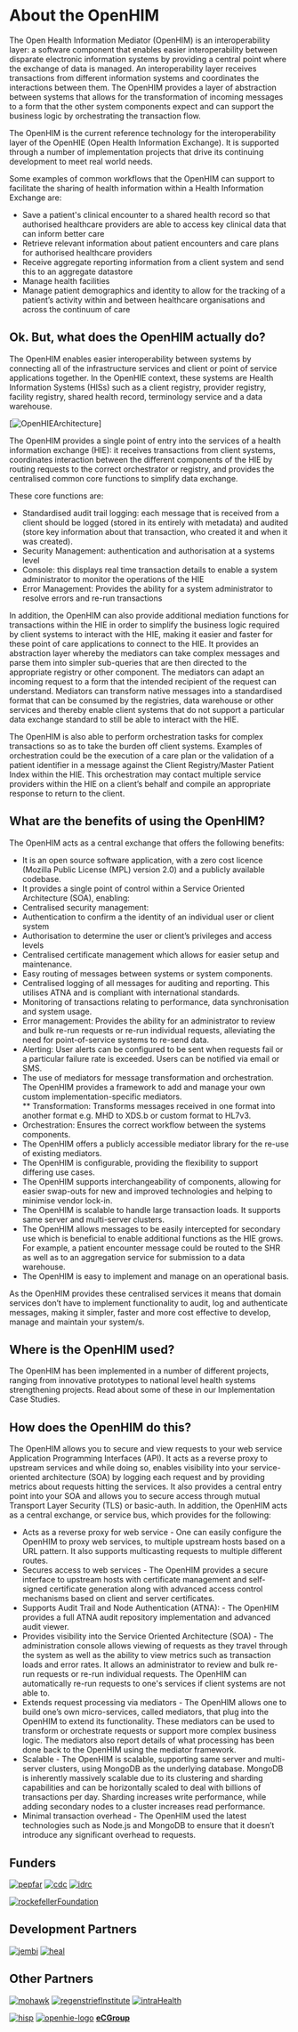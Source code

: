 About the OpenHIM
====================

The Open Health Information Mediator (OpenHIM) is an interoperability layer: a software component that enables easier interoperability between disparate electronic information systems by providing a central point where the exchange of data is managed. An interoperability layer receives transactions from different information systems and coordinates the interactions between them. The OpenHIM provides a layer of abstraction between systems that allows for the transformation of incoming messages to a form that the other system components expect and can support the business logic by orchestrating the transaction flow. 

The OpenHIM is the current reference technology for the interoperability layer of the OpenHIE (Open Health Information Exchange). It is supported through a number of implementation projects that drive its continuing development to meet real world needs.  

Some examples of common workflows that the OpenHIM can support to facilitate the sharing of health information within a Health Information Exchange are:  
* Save a patient's clinical encounter to a shared health record so that authorised healthcare providers are able to access key clinical data that can inform better care 
* Retrieve relevant information about patient encounters and care plans for authorised healthcare providers
* Receive aggregate reporting information from a client system and send this to an aggregate datastore
* Manage health facilities 
* Manage patient demographics and identity to allow for the tracking of a patient’s activity within and between healthcare  organisations and across the continuum of care

## Ok. But, what does the OpenHIM actually do?

The OpenHIM enables easier interoperability between systems by connecting all of the infrastructure services and client or point of service applications together. In the OpenHIE context, these systems are Health Information Systems (HISs) such as a client registry, provider registry, facility registry, shared health record, terminology service and a data warehouse.  

[![OpenHIEArchitecture](/_static/overview/OpenHIEArchitecture.PNG)]

The OpenHIM provides a single point of entry into the services of a health information exchange (HIE): it receives transactions from client systems, coordinates interaction between the different components of the HIE by routing requests to the correct orchestrator or registry, and provides the centralised common core functions to simplify data exchange. 

These core functions are:  
* Standardised audit trail logging: each message that is received from a client should be logged (stored in its entirely with metadata) and audited (store key information about that transaction, who created it and when it was created).
* Security Management: authentication and authorisation at a systems level  
* Console: this displays real time transaction details to enable a system administrator to monitor the operations of the HIE
* Error Management: Provides the ability for a system administrator to resolve errors and re-run transactions 

In addition, the OpenHIM can also provide additional mediation functions for transactions within the HIE in order to simplify the business logic required by client systems to interact with the HIE, making it easier and faster for these point of care applications to connect to the HIE. It provides an abstraction layer whereby the mediators can take complex messages and parse them into simpler sub-queries that are then directed to the appropriate registry or other component. The mediators can adapt an incoming request to a form that the intended recipient of the request can understand. Mediators can transform native messages into a standardised format that can be consumed by the registries, data warehouse or other services and thereby enable client systems that do not support a particular data exchange standard to still be able to interact with the HIE. 

The OpenHIM is also able to perform orchestration tasks for complex transactions so as to take the burden off client systems. Examples of orchestration could be the execution of a care plan or the validation of a patient identifier in a message against the Client Registry/Master Patient Index within the HIE. This orchestration may contact multiple service providers within the HIE on a client’s behalf and compile an appropriate response to return to the client. 

## What are the benefits of using the OpenHIM?

The OpenHIM acts as a central exchange that offers the following benefits:
* It is an open source software application, with a zero cost licence (Mozilla Public License (MPL) version 2.0) and a publicly available codebase.
* It provides a single point of control within a Service Oriented Architecture (SOA), enabling: 
* Centralised security management:
* Authentication to confirm a the identity of an individual user or client system
* Authorisation to determine the user or client’s privileges and access levels 
* Centralised certificate management which allows for easier setup and maintenance.
* Easy routing of messages between systems or system components.
* Centralised logging of all messages for auditing and reporting. This utilises ATNA and is compliant with international standards.
* Monitoring of transactions relating to performance, data synchronisation and system usage.  
* Error management: Provides the ability for an administrator to review and bulk re-run requests or re-run individual requests, alleviating the need for point-of-service systems to re-send data. 
* Alerting: User alerts can be configured to be sent when requests fail or a particular failure rate is exceeded. Users can be notified via email or SMS. 
* The use of mediators for message transformation and orchestration. The OpenHIM provides a framework to add and manage your own custom implementation-specific mediators.  
** Transformation: Transforms messages received in one format into another format e.g. MHD to XDS.b or custom format to HL7v3. 
* Orchestration: Ensures the correct workflow between the systems components.
* The OpenHIM offers a publicly accessible mediator library for the re-use of existing mediators. 
* The OpenHIM is configurable, providing the flexibility to support differing use cases.
* The OpenHIM supports interchangeability of components, allowing for easier swap-outs for new and improved technologies and helping to minimise vendor lock-in.
* The OpenHIM is scalable to handle large transaction loads. It supports same server and multi-server clusters.   
* The OpenHIM allows messages to be easily intercepted for secondary use which is beneficial to enable additional functions as the HIE grows. For example, a patient encounter message could be routed to the SHR as well as to an aggregation service for submission to a data warehouse.
* The OpenHIM is easy to implement and manage on an operational basis.

As the OpenHIM provides these centralised services it means that domain services don’t have to implement functionality to audit, log and authenticate messages, making it simpler, faster and more cost effective to develop, manage and maintain your system/s. 

## Where is the OpenHIM used?
The OpenHIM has been implemented in a number of different projects, ranging from innovative prototypes to national level health systems strengthening projects. Read about some of these in our Implementation Case Studies.  

## How does the OpenHIM do this?

The OpenHIM allows you to secure and view requests to your web service Application Programming Interfaces (API). It acts as a reverse proxy to upstream services and while doing so, enables visibility into your service-oriented architecture (SOA) by logging each request and by providing metrics about requests hitting the services. It also provides a central entry point into your SOA and allows you to secure access through mutual Transport Layer Security (TLS) or basic-auth. In addition, the OpenHIM acts as a central exchange, or service bus, which provides for the following:
* Acts as a reverse proxy for web service - One can easily configure the OpenHIM to proxy web services, to multiple upstream hosts based on a URL pattern. It also supports multicasting requests to multiple different routes.
* Secures access to web services - The OpenHIM provides a secure interface to upstream hosts with certificate management and self-signed certificate generation along with advanced access control mechanisms based on client and server certificates.
* Supports Audit Trail and Node Authentication (ATNA): - The OpenHIM provides a full ATNA audit repository implementation and advanced audit viewer.  
* Provides visibility into the Service Oriented Architecture (SOA) - The administration console allows viewing of requests as they travel through the system as well as the ability to view metrics such as transaction loads and error rates. It allows an administrator to review and bulk re-run requests or re-run individual requests. The OpenHIM can automatically re-run requests to one's services if client systems are not able to.
* Extends request processing via mediators - The OpenHIM allows one to build one’s own micro-services, called mediators, that plug into the OpenHIM to extend its functionality. These mediators can be used to transform or orchestrate requests or support more complex business logic. The mediators also report details of what processing has been done back to the OpenHIM using the mediator framework. 
* Scalable - The OpenHIM is scalable, supporting same server and multi-server clusters, using MongoDB as the underlying database. MongoDB is inherently massively scalable due to its clustering and sharding capabilities and can be horizontally scaled to deal with billions of transactions per day. Sharding increases write performance, while adding secondary nodes to a cluster increases read performance. 
* Minimal transaction overhead - The OpenHIM used the latest technologies such as Node.js and MongoDB to ensure that it doesn’t introduce any significant overhead to requests.


## Funders

[![pepfar](/_static/funders/pepfar.jpg)](http://www.pepfar.gov/ "PEPFAR")
[![cdc](/_static/funders/cdc.jpg)](http://www.cdc.gov/ "CDC")
[![idrc](/_static/funders/idrc.jpg)](http://www.idrc.ca/EN/Pages/default.aspx "IDRC")

[![rockefellerFoundation](/_static/funders/rockefellerFoundation.jpg)](http://www.rockefellerfoundation.org/ "Rockefeller Foundation")

## Development Partners

[![jembi](/_static/funders/jembi.png)](http://jembi.org)
[![heal](/_static/funders/heal.png)](http://heal.cs.ukzn.ac.za/ "HeAL UKZN")

## Other Partners

[![mohawk](/_static/funders/mohawk.jpg)](http://www.mohawkcollege.ca/ "Mohawk College")
[![regenstriefInstitute](/_static/funders/regenstriefInstitute.jpg)](http://www.regenstrief.org/ "Regenstrief Institute")
[![intraHealth](/_static/funders/intraHealth.jpg)](http://www.intrahealth.org/ "InntraHealth")

[![hisp](/_static/funders/hisp.png)](http://hisp.org)
[![openhie-logo](/_static/funders/openhie-logo.png)](http://ohie.org)
[**eCGroup**](http://www.ecgroupinc.com/index.htm "eCGroup")
